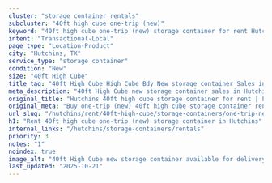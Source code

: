 ```yaml
---
cluster: "storage container rentals"
subcluster: "40ft high cube one-trip (new)"
keyword: "40ft high cube one-trip (new) storage container for rent Hutchins, TX"
intent: "Transactional-Local"
page_type: "Location-Product"
city: "Hutchins, TX"
service_type: "storage container"
condition: "New"
size: "40ft High Cube"
title_tag: "40ft High Cube High Cube Bdy New storage container Sales in Hutchins | LC Container"
meta_description: "40ft High Cube new storage container sales in Hutchins. High cube containers with extra height. Fast delivery, competitive pricing. Serving storage containers area. Quote ID: 72E. Call (214) 524-4168 for your free quote today."
original_title: "Hutchins 40ft high cube storage container for rent | LC"
original_meta: "Buy one-trip (new) 40ft high cube storage container rent with local delivery in Hutchins, TX. LC Container — local Since 2003. Request a fast quote today."
url_slug: "/hutchins/rent/40ft-high-cube/storage-containers/one-trip-new"
h1: "Rent 40ft high cube one-trip (new) storage container in Hutchins"
internal_links: "/hutchins/storage-containers/rentals"
priority: 3
notes: "1"
noindex: true
image_alt: "40ft High Cube new storage container available for delivery in Hutchins"
last_updated: "2025-10-21"
---
```


<!-- TODO: Add unique city/inventory copy, images, and internal links here. -->

